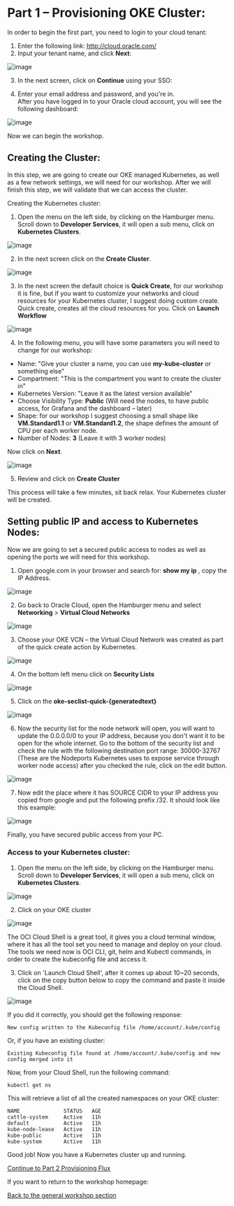 # Part 1 – Provisioning OKE Cluster: # 

In order to begin the first part, you need to login to your cloud tenant: 

1.	Enter the following link: http://cloud.oracle.com/
2.	Input your tenant name, and click **Next**: 

![image](pics/cloud-login-1.PNG)
       
3.	In the next screen, click on **Continue** using your SSO: 
       
4.	Enter your email address and password, and you're in.  
After you have logged in to your Oracle cloud account, you will see the following dashboard: 

![image](pics/cloud-dashboard.PNG)

Now we can begin the workshop. 
## Creating the Cluster: ## 

In this step, we are going to create our OKE managed Kubernetes, as well as a few network settings, we will need for our workshop. After we will finish this step, we will validate that we can access the cluster. 

Creating the Kubernetes cluster: 
1.	Open the menu on the left side, by clicking on the Hamburger menu.
Scroll down to **Developer Services**, it will open a sub menu, click on **Kubernetes Clusters**.

![image](pics/kube-cluster-1.PNG)
       
2.	In the next screen click on the **Create Cluster**. 

![image](pics/create-cluster-screen-1.PNG)
       
3.	In the next screen the default choice is **Quick Create**, for our workshop it is fine, but if you want to customize your networks and cloud resources for your Kubernetes cluster, I suggest doing custom create. 
Quick create, creates all the cloud resources for you. 
Click on **Launch Workflow** 

![image](pics/create-cluster-screen-2.PNG)

       
4.	In the following menu, you will have some parameters you will need to change for our workshop:
* Name: "Give your cluster a name, you can use **my-kube-cluster** or something else"
* Compartment: "This is the compartment you want to create the cluster in" 
* Kubernetes Version: "Leave it as the latest version available"
* Choose Visibility Type: **Public**
(Will need the nodes, to have public access, for Grafana and the dashboard – later)
* Shape: for our workshop I suggest choosing a small shape like **VM.Standard1.1** or **VM.Standard1.2**, 
the shape defines the amount of CPU per each worker node. 
* Number of Nodes:  **3** (Leave it with 3 worker nodes) 

Now click on **Next**.

![image](pics/kube-cluster-3.PNG)

5.	Review and click on **Create Cluster**

This process will take a few minutes, sit back relax. 
Your Kubernetes cluster will be created. 

## Setting public IP and access to Kubernetes Nodes: ## 

Now we are going to set a secured public access to nodes as well as opening the ports we will need for this workshop. 

1.	Open google.com in your browser and search for: **show my ip** , copy the IP Address.

![image](pics/show-my-ip.PNG)
       
2.	Go back to Oracle Cloud, open the Hamburger menu and select **Networking** > **Virtual Cloud Networks**

![image](pics/network-virtual-cloud-networks.PNG)
       
3.	Choose your OKE VCN – the Virtual Cloud Network was created as part of the quick create action by Kubernetes. 

![image](pics/choose-vcn.PNG)
       
4.	On the bottom left menu click on **Security Lists** 

![image](pics/security-lists.PNG)
       
5.	Click on the **oke-seclist-quick-{generatedtext}**

![image](pics/choose-seclist.PNG)
       
6.	Now the security list for the node network will open, you will want to update the 0.0.0.0/0 to your IP address, because you don't want it to be open for the whole internet. Go to the bottom of the security list and check the rule with the following destination port range: 30000-32767 (These are the Nodeports Kubernetes uses to expose service through worker node access) 
after you checked the rule, click on the edit button.

![image](pics/edit-rule.PNG)

7.	Now edit the place where it has SOURCE CIDR to your IP address you copied from google and put the following prefix /32. It should look like this example:

![image](pics/ip-change.PNG)

Finally, you have secured public access from your PC. 

### Access to your Kubernetes cluster: ###

1.	Open the menu on the left side, by clicking on the Hamburger menu.
Scroll down to **Developer Services**, it will open a sub menu, click on **Kubernetes Clusters**.

![image](pics/kube-cluster-1.PNG)
       
2.	Click on your OKE cluster 

![image](pics/access-cluster.PNG)



The OCI Cloud Shell is a great tool, it gives you a cloud terminal window, where it has all the tool set you need to manage and deploy on your cloud.
The tools we need now is OCI CLI, git, helm and Kubectl commands, in order to create the kubeconfig file and access it.

3.  Click on 'Launch Cloud Shell', after it comes up about 10~20 seconds, click on the copy button below to copy the command and paste it inside the Cloud Shell. 

![image](pics/access-cluster2.PNG)
       
If you did it correctly, you should get the following response:
```
New config written to the Kubeconfig file /home/account/.kube/config
```
Or, if you have an existing cluster:
```
Existing Kubeconfig file found at /home/account/.kube/config and new config merged into it
```
Now, from your Cloud Shell, run the following command:
```
kubectl get ns
```
This will retrieve a list of all the created namespaces on your OKE cluster:

```
NAME              STATUS   AGE
cattle-system     Active   11h
default           Active   11h
kube-node-lease   Active   11h
kube-public       Active   11h
kube-system       Active   11h

```
Good job! Now you have a Kubernetes cluster up and running. 

[Continue to Part 2 Provisioning Flux](part2.md) 

If you want to return to the workshop homepage:

[Back to the general workshop section](README.md)
